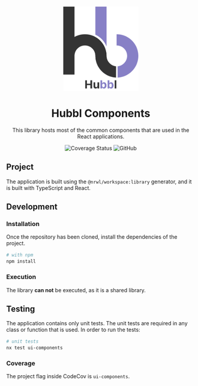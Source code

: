 <p align="center">
  <img width="200" src="../../../static/Logo.svg" alt="Hubbl logo">
</p>

<h1 align="center">Hubbl Components</h1>

<div align="center">

This library hosts most of the common components that are used in the React applications.

![Coverage Status](https://img.shields.io/codecov/c/github/hubbl-app/hubbl?flag=ui-components&label=api%20coverage&logo=codecov&style=for-the-badge)
![GitHub](https://img.shields.io/github/license/hubbl-app/hubbl?color=%237CB9E8&style=for-the-badge)

</div>

## Project

The application is built using the `@nrwl/workspace:library` generator, and it is built with TypeScript and React.

## Development

### Installation

Once the repository has been cloned, install the dependencies of the project.

```sh
# with npm 
npm install 
```

### Execution

The library **can not** be executed, as it is a shared library.

## Testing

The application contains only unit tests. The unit tests are required in any class or function that is used. In order to run the tests:

```sh
# unit tests
nx test ui-components
```

### Coverage

The project flag inside CodeCov is `ui-components`.

